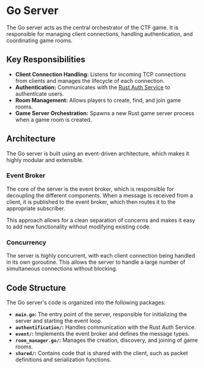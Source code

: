 # Go Server

The Go server acts as the central orchestrator of the CTF game. It is responsible for managing client connections, handling authentication, and coordinating game rooms.

## Key Responsibilities

- **Client Connection Handling:** Listens for incoming TCP connections from clients and manages the lifecycle of each connection.
- **Authentication:** Communicates with the [Rust Auth Service](./auth_rust.md) to authenticate users.
- **Room Management:** Allows players to create, find, and join game rooms.
- **Game Server Orchestration:** Spawns a new Rust game server process when a game room is created.

## Architecture

The Go server is built using an event-driven architecture, which makes it highly modular and extensible.

### Event Broker

The core of the server is the event broker, which is responsible for decoupling the different components. When a message is received from a client, it is published to the event broker, which then routes it to the appropriate subscriber.

This approach allows for a clean separation of concerns and makes it easy to add new functionality without modifying existing code.

### Concurrency

The server is highly concurrent, with each client connection being handled in its own goroutine. This allows the server to handle a large number of simultaneous connections without blocking.

## Code Structure

The Go server's code is organized into the following packages:

- **`main.go`:** The entry point of the server, responsible for initializing the server and starting the event loop.
- **`authentification/`:** Handles communication with the Rust Auth Service.
- **`event/`:** Implements the event broker and defines the message types.
- **`room_manager.go/`:** Manages the creation, discovery, and joining of game rooms.
- **`shared/`:** Contains code that is shared with the client, such as packet definitions and serialization functions.
